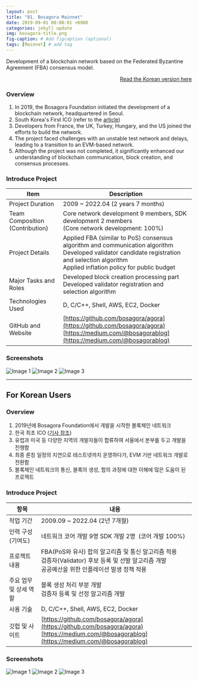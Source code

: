 ```yaml
---
layout: post
title: "01. Bosagora Mainnet"
date: 2019-09-01 00:00:01 +0900
categories: jekyll update
img: bosagora-title.png
fig-caption: # Add figcaption (optional)
tags: [Mainnet] # add tag
---
```

Development of a blockchain network based on the Federated Byzantine Agreement (FBA) consensus model.

<div style="text-align: right;">
    <a href="#for-korean-users">Read the Korean version here</a> 
</div>

### Overview
1. In 2019, the Bosagora Foundation initiated the development of a blockchain network, headquartered in Seoul.
2. South Korea's First ICO (refer to the [article](https://www.the-blockchain.com/2017/05/06/south-koreas-boscoin-announces-ico-may-10th-2017/))
3. Developers from France, the UK, Turkey, Hungary, and the US joined the efforts to build the network.
4. The project faced challenges with an unstable test network and delays, leading to a transition to an EVM-based network.
5. Although the project was not completed, it significantly enhanced our understanding of blockchain communication, block creation, and consensus processes.

### Introduce Project

| Item                            | Description                                                                                                                                                                                          |
| ------------------------------- | ---------------------------------------------------------------------------------------------------------------------------------------------------------------------------------------------------- |
| Project Duration                | 2009 ~ 2022.04 (2 years 7 months)                                                                                                                                                                    |
| Team Composition (Contribution) | Core network development 9 members, SDK development 2 members <br> (Core network development: 100%)                                                                                                  |
| Project Details                 | Applied FBA (similar to PoS) consensus algorithm and communication algorithm <br> Developed validator candidate registration and selection algorithm <br> Applied inflation policy for public budget |
| Major Tasks and Roles           | Developed block creation processing part <br> Developed validator registration and selection algorithm                                                                                               |
| Technologies Used               | D, C/C++, Shell, AWS, EC2, Docker                                                                                                                                                                    |
| GitHub and Website              | [https://github.com/bosagora/agora](https://github.com/bosagora/agora) <br> [https://medium.com/@bosagorablog](https://medium.com/@bosagorablog)                                                     |

### Screenshots
![Image 1]({{site.baseurl}}/assets/img/bosagora-1.png)
![Image 2]({{site.baseurl}}/assets/img/bosagora-2.png)
![Image 3]({{site.baseurl}}/assets/img/bosagora-3.png)

---
## For Korean Users
### Overview
1. 2019년에 Bosagora Foundation에서 개발을 시작한 블록체인 네트워크
2. 한국 최초 ICO ([기사 참조](https://www.the-blockchain.com/2017/05/06/south-koreas-boscoin-announces-ico-may-10th-2017/))
3. 유럽과 미국 등 다양한 지역의 개발자들이 합류하여 서울에서 본부를 두고 개발을 진행함
4. 최종 론칭 일정의 지연으로 테스트넷까지 운영하다가, EVM 기반 네트워크 개발로 전환함
5. 블록체인 네트워크의 통신, 블록의 생성, 합의 과정에 대한 이해에 많은 도움이 된 프로젝트

### Introduce Project

| 항목                   | 내용                                                                                                                                                      |
| ---------------------- | --------------------------------------------------------------------------------------------------------------------------------------------------------- |
| 작업 기간              | 2009.09 ~ 2022.04 (2년 7개월)                                                                                                                             |
| 인력 구성(기여도)      | 네트워크 코어 개발 9명  SDK 개발 2명  (코어 개발 100%)                                                                                                    |
| 프로젝트 내용          | FBA(PoS와 유사) 합의 알고리즘 및 통신 알고리즘 적용 <br> 검증자(Validator) 후보 등록 및 선발 알고리즘 개발 <br> 공공예산을 위한 인플레이션 발생 정책 적용 |
| 주요 업무 및 상세 역할 | 블록 생성 처리 부분 개발 <br> 검증자 등록 및 선정 알고리즘 개발                                                                                           |
| 사용 기술              | D, C/C++, Shell, AWS, EC2, Docker                                                                                                                         |
| 깃헙 및 사이트         | [https://github.com/bosagora/agora](https://github.com/bosagora/agora) <br> [https://medium.com/@bosagorablog](https://medium.com/@bosagorablog)          |


### Screenshots
![Image 1]({{site.baseurl}}/assets/img/bosagora-1.png)
![Image 2]({{site.baseurl}}/assets/img/bosagora-2.png)
![Image 3]({{site.baseurl}}/assets/img/bosagora-3.png)